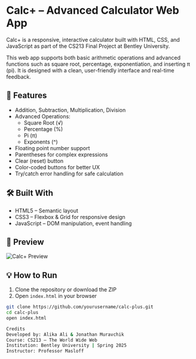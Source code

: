 # Calc+ – Advanced Calculator Web App

Calc+ is a responsive, interactive calculator built with HTML, CSS, and JavaScript as part of the CS213 Final Project at Bentley University.

This web app supports both basic arithmetic operations and advanced functions such as square root, percentage, exponentiation, and inserting π (pi). It is designed with a clean, user-friendly interface and real-time feedback.

## 🚀 Features

- Addition, Subtraction, Multiplication, Division
- Advanced Operations: 
  - Square Root (√)
  - Percentage (%)
  - Pi (π)
  - Exponents (^)
- Floating point number support
- Parentheses for complex expressions
- Clear (reset) button
- Color-coded buttons for better UX
- Try/catch error handling for safe calculation

## 🛠️ Built With

- HTML5 – Semantic layout
- CSS3 – Flexbox & Grid for responsive design
- JavaScript – DOM manipulation, event handling

## 📸 Preview

![Calc+ Preview](.https://github.com/user-attachments/assets/6882f426-688d-487c-9d13-0ae8c65af765)


## 💡 How to Run

1. Clone the repository or download the ZIP
2. Open `index.html` in your browser

```bash
git clone https://github.com/yourusername/calc-plus.git
cd calc-plus
open index.html

Credits
Developed by: Alika Ali & Jonathan Muravchik
Course: CS213 – The World Wide Web
Institution: Bentley University | Spring 2025
Instructor: Professor Masloff
